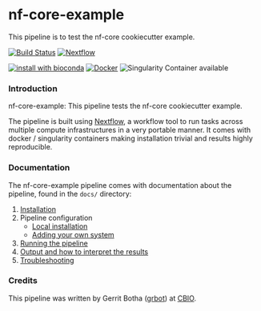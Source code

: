 # nf-core-example
This pipeline is to test the nf-core cookiecutter example.

[![Build Status](https://travis-ci.org/grbot/nf-core-example.svg?branch=master)](https://travis-ci.org/grbot/nf-core-example)
[![Nextflow](https://img.shields.io/badge/nextflow-%E2%89%A50.30.0-brightgreen.svg)](https://www.nextflow.io/)

[![install with bioconda](https://img.shields.io/badge/install%20with-bioconda-brightgreen.svg)](http://bioconda.github.io/)
[![Docker](https://quay.io/repository/grbot/nf-core-example/status)](https://quay.io/repository/grbot/nf-core-example)
![Singularity Container available](
https://img.shields.io/badge/singularity-available-7E4C74.svg)

### Introduction
nf-core-example: This pipeline tests the nf-core cookiecutter example.

The pipeline is built using [Nextflow](https://www.nextflow.io), a workflow tool to run tasks across multiple compute infrastructures in a very portable manner. It comes with docker / singularity containers making installation trivial and results highly reproducible.


### Documentation
The nf-core-example pipeline comes with documentation about the pipeline, found in the `docs/` directory:

1. [Installation](docs/installation.md)
2. Pipeline configuration
    * [Local installation](docs/configuration/local.md)
    * [Adding your own system](docs/configuration/adding_your_own.md)
3. [Running the pipeline](docs/usage.md)
4. [Output and how to interpret the results](docs/output.md)
5. [Troubleshooting](docs/troubleshooting.md)

### Credits
This pipeline was written by Gerrit Botha ([grbot](https://github.com/grbot)) at [CBIO](www.cbio.uct.ac.za).
